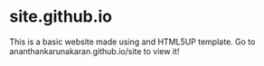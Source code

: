 # site.github.io
This is a basic website made using and HTML5UP template. Go to ananthankarunakaran.github.io/site to view it!
